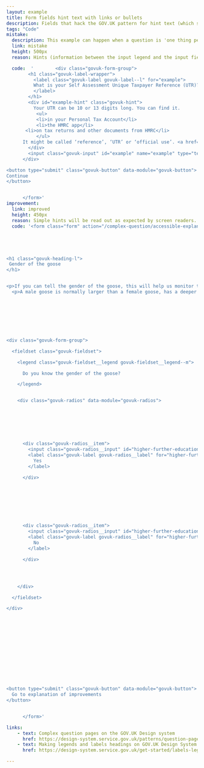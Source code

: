 ```yaml
---
layout: example
title: Form fields hint text with links or bullets
description: Fields that hack the GOV.UK pattern for hint text (which should be a paragraph of text only)
tags: "Code"
mistake:
  description: This example can happen when a question is 'one thing per page' or if multiple things are on a page.
  link: mistake
  height: 500px
  reason: Hints (information between the input legend and the input field) must be simple without complex formatting or links. If extra formatting like lists and links are put in the hint area between an input legend and the input, a screenreader may not read them correctly.

  code:  '        <div class="govuk-form-group">
        <h1 class="govuk-label-wrapper">
          <label class="govuk-label govuk-label--l" for="example">
          What is your Self Assessment Unique Taxpayer Reference (UTR)?
          </label>
        </h1>
        <div id="example-hint" class="govuk-hint">
          Your UTR can be 10 or 13 digits long. You can find it.
           <ul>
           <li>in your Personal Tax Account</li>
           <li>the HMRC app</li>
       <li>on tax returns and other documents from HMRC</li>
           </ul>
      It might be called ‘reference’, ‘UTR’ or ‘official use’. <a href="https://www.gov.uk/find-utr-number">How to find your UTR</a>
        </div>
        <input class="govuk-input" id="example" name="example" type="text" aria-describedby="example-hint">
      </div>

<button type="submit" class="govuk-button" data-module="govuk-button">
Continue
</button>


      </form>'
improvement:
  link: improved
  height: 450px
  reason: Simple hints will be read out as expected by screen readers. If the input needs significant guidance and links, it should be rewritten as a complex question.
  code: '<form class="form" action="/complex-question/accessible-explanation" method="post">





<h1 class="govuk-heading-l">
 Gender of the goose
</h1>


<p>If you can tell the gender of the goose, this will help us monitor the gender mix of the goose population.</p>
  <p>A male goose is normally larger than a female goose, has a deeper honk and may be more agressive.</p>








<div class="govuk-form-group">

  <fieldset class="govuk-fieldset">

    <legend class="govuk-fieldset__legend govuk-fieldset__legend--m">

      Do you know the gender of the goose?

    </legend>


    <div class="govuk-radios" data-module="govuk-radios">







      <div class="govuk-radios__item">
        <input class="govuk-radios__input" id="higher-further-education" name="higher-further-education" type="radio" value="Yes">
        <label class="govuk-label govuk-radios__label" for="higher-further-education">
          Yes
        </label>

      </div>








      <div class="govuk-radios__item">
        <input class="govuk-radios__input" id="higher-further-education-2" name="higher-further-education" type="radio" value="No">
        <label class="govuk-label govuk-radios__label" for="higher-further-education-2">
          No
        </label>

      </div>




    </div>

  </fieldset>

</div>














<button type="submit" class="govuk-button" data-module="govuk-button">
  Go to explanation of improvements
</button>


      </form>'

links:
    - text: Complex question pages on the GOV.UK Design system
      href: https://design-system.service.gov.uk/patterns/question-pages/#asking-complex-questions-without-using-hint-text
    - text: Making legends and labels headings on GOV.UK Design System
      href: https://design-system.service.gov.uk/get-started/labels-legends-headings/

---
```

